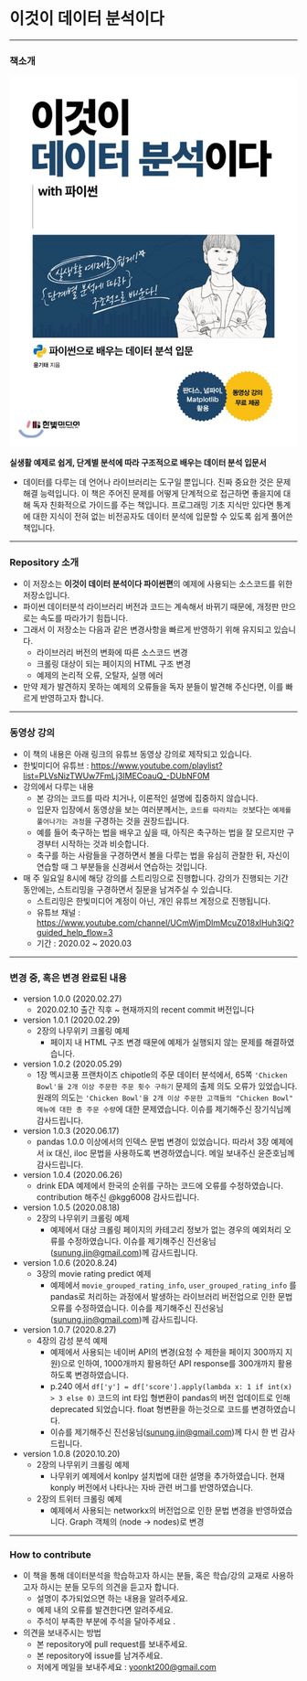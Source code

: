 # 이것이 데이터 분석이다

----
### **책소개**

![book](img/this_is_data_anal.png)

**실생활 예제로 쉽게, 단계별 분석에 따라 구조적으로 배우는 데이터 분석 입문서**

- 데이터를 다루는 데 언어나 라이브러리는 도구일 뿐입니다. 진짜 중요한 것은 문제해결 능력입니다. 이 책은 주어진 문제를 어떻게 단계적으로 접근하면 좋을지에 대해 독자 친화적으로 가이드를 주는 책입니다. 프로그래밍 기초 지식만 있다면 통계에 대한 지식이 전혀 없는 비전공자도 데이터 분석에 입문할 수 있도록 쉽게 풀어쓴 책입니다.

-----
### **Repository 소개**
- 이 저장소는 **이것이 데이터 분석이다 파이썬편**의 예제에 사용되는 소스코드를 위한 저장소입니다.
- 파이썬 데이터분석 라이브러리 버전과 코드는 계속해서 바뀌기 때문에, 개정판 만으로는 속도를 따라가기 힘듭니다.
- 그래서 이 저장소는 다음과 같은 변경사항을 빠르게 반영하기 위해 유지되고 있습니다.
    - 라이브러리 버전의 변화에 따른 소스코드 변경
    - 크롤링 대상이 되는 페이지의 HTML 구조 변경
    - 예제의 논리적 오류, 오탈자, 실행 에러
- 만약 제가 발견하지 못하는 예제의 오류들을 독자 분들이 발견해 주신다면, 이를 빠르게 반영하고자 합니다.

-----
### **동영상 강의**
- 이 책의 내용은 아래 링크의 유튜브 동영상 강의로 제작되고 있습니다.
- 한빛미디어 유튜브 : https://www.youtube.com/playlist?list=PLVsNizTWUw7FmLj3IMECoauQ_-DUbNF0M
- 강의에서 다루는 내용
    - 본 강의는 코드를 따라 치거나, 이론적인 설명에 집중하지 않습니다.
    - 입문자 입장에서 동영상을 보는 여러분께서는, `코드를 따라치는 것`보다는 `예제를 풀어나가는 과정`을 구경하는 것을 권장드립니다.
    - 예를 들어 축구하는 법을 배우고 싶을 때, 아직은 축구하는 법을 잘 모르지만 구경부터 시작하는 것과 비슷합니다.
    - 축구를 하는 사람들을 구경하면서 볼을 다루는 법을 유심히 관찰한 뒤, 자신이 연습할 때 그 부분들을 신경써서 연습하는 것입니다.
- 매 주 일요일 8시에 해당 강의를 스트리밍으로 진행합니다. 강의가 진행되는 기간 동안에는, 스트리밍을 구경하면서 질문을 남겨주실 수 있습니다.
    - 스트리밍은 한빛미디어 계정이 아닌, 개인 유튜브 계정으로 진행됩니다.
    - 유튜브 채널 : https://www.youtube.com/channel/UCmWjmDlmMcuZ018xIHuh3iQ?guided_help_flow=3
    - 기간 : 2020.02 ~ 2020.03

-----
### **변경 중, 혹은 변경 완료된 내용**
- version 1.0.0 (2020.02.27)
    - 2020.02.10 출간 직후 ~ 현재까지의 recent commit 버전입니다
- version 1.0.1 (2020.02.29)
    - 2장의 나무위키 크롤링 예제
        - 페이지 내 HTML 구조 변경 때문에 예제가 실행되지 않는 문제를 해결하였습니다.
- version 1.0.2 (2020.05.29)
    - 1장 멕시코풍 프랜차이즈 chipotle의 주문 데이터 분석에서, 65쪽 `'Chicken Bowl'을 2개 이상 주문한 주문 횟수 구하기` 문제의 출제 의도 오류가 있었습니다. 원래의 의도는 `'Chicken Bowl'을 2개 이상 주문한 고객들의 "Chicken Bowl" 메뉴에 대한 총 주문 수량`에 대한 문제였습니다. 이슈를 제기해주신 장기식님께 감사드립니다.
- version 1.0.3 (2020.06.17)
    - pandas 1.0.0 이상에서의 인덱스 문법 변경이 있었습니다. 따라서 3장 예제에서 ix 대신, iloc 문법을 사용하도록 변경하였습니다. 메일 보내주신 윤준호님께 감사드립니다.
- version 1.0.4 (2020.06.26)
    - drink EDA 예제에서 한국의 순위를 구하는 코드에 오류를 수정하였습니다. contribution 해주신 @kgg6008 감사드립니다.
- version 1.0.5 (2020.08.18)
    - 2장의 나무위키 크롤링 예제
        - 예제에서 대상 크롤링 페이지의 카테고리 정보가 없는 경우의 예외처리 오류를 수정하였습니다. 이슈를 제기해주신 진선웅님(sunung.jin@gmail.com)께 감사드립니다.
- version 1.0.6 (2020.8.24)
    - 3장의 movie rating predict 예제
        - 예제에서 `movie_grouped_rating_info`, `user_grouped_rating_info` 를 pandas로 처리하는 과정에서 발생하는 라이브러리 버전업으로 인한 문법 오류를 수정하였습니다. 이슈를 제기해주신 진선웅님(sunung.jin@gmail.com)께 감사드립니다.
- version 1.0.7 (2020.8.27)
    - 4장의 감성 분석 예제
        - 예제에서 사용되는 네이버 API의 변경(요청 수 제한을 페이지 300까지 지원)으로 인하여, 1000개까지 활용하던 API response를 300개까지 활용하도록 변경하였습니다.
        - p.240 에서 `df['y'] = df['score'].apply(lambda x: 1 if int(x) > 3 else 0)` 코드의 int 타입 형변환이 pandas의 버전 업데이트로 인해 deprecated 되었습니다. float 형변환을 하는것으로 코드를 변경하였습니다.
        - 이슈를 제기해주신 진선웅님(sunung.jin@gmail.com)께 다시 한 번 감사드립니다.
- version 1.0.8 (2020.10.20)
    - 2장의 나무위키 크롤링 예제
        - 나무위키 예제에서 konlpy 설치법에 대한 설명을 추가하였습니다. 현재 konply 버전에서 나타나는 자바 관련 버그를 반영하였습니다.
    - 2장의 트위터 크롤링 예제
        - 예제에서 사용되는 networkx의 버전업으로 인한 문법 변경을 반영하였습니다. Graph 객체의 (node -> nodes)로 변경

-----
### **How to contribute**
- 이 책을 통해 데이터분석을 학습하고자 하시는 분들, 혹은 학습/강의 교재로 사용하고자 하시는 분들 모두의 의견을 듣고자 합니다.
    - 설명이 추가되었으면 하는 내용을 알려주세요.
    - 예제 내의 오류를 발견한다면 알려주세요.
    - 주석이 부족한 부분에 주석을 달아주세요 .
- 의견을 보내주시는 방법 
    - 본 repository에 pull request를 보내주세요.
    - 본 repository에 issue를 남겨주세요.
    - 저에게 메일을 보내주세요 : yoonkt200@gmail.com